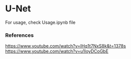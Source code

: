 # U-Net

For usage, check Usage.ipynb file

### References
https://www.youtube.com/watch?v=IHq1t7NxS8k&t=1378s
https://www.youtube.com/watch?v=u1loyDCoGbE
